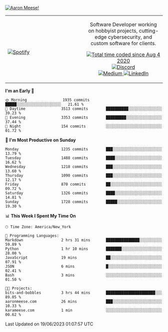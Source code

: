 [![Aaron Meese!](https://user-images.githubusercontent.com/17814535/88975338-a2aabf00-d27f-11ea-963f-8a19608716b4.png)](https://github.com/ajmeese7/readme-ascii "README ASCII")

<!-- Modified from project here: https://github.com/novatorem/novatorem -->
<table width="100%">
  <tr>
  <td width="50%">

&nbsp; <br> [![Spotify](https://ajmeese7.vercel.app/api/spotify)](https://open.spotify.com/user/ajmeese)

  </td>
  <td width="50%">
    <p align="center">
    Software Developer working on hobbyist projects, cutting-edge cybersecurity, and custom software for clients.
    </p>
    <p align="center">
      <a href="https://wakatime.com/@f726891d-3b02-46cd-9b60-e8c59f9e2b14">
        <img src="https://wakatime.com/badge/user/f726891d-3b02-46cd-9b60-e8c59f9e2b14.svg" alt="Total time coded since Aug 4 2020" title="WakaTime" />
      </a>
      <a href="http://link.aaronmeese.com/discord">
        <img src="https://img.shields.io/badge/discord-ajmeese7%234835-369?style=flat-square&logo=discord&logoColor=white&color=purple" alt="Discord" title="Discord">
      </a>
      <br />
      <a href="https://link.aaronmeese.com/medium">
        <img src="https://img.shields.io/badge/medium-ajmeese7-1DB954?style=flat-square&logo=medium&logoColor=white" alt="Medium" title="Medium">
      </a>
      <a href="https://link.aaronmeese.com/linkedin">
        <img src="https://img.shields.io/badge/linkedIn-aaronmeese-1DB954?style=flat-square&logo=linkedin&logoColor=white&color=blue" alt="LinkedIn" title="LinkedIn">
      </a>
    </p>
  </td>

</table>

[//]: <> (The `&nbsp;` is to have Aphelion take up more space)

<!--START_SECTION:waka-->
**I'm an Early 🐤** 

```text
🌞 Morning                1935 commits        █████░░░░░░░░░░░░░░░░░░░░   21.61 % 
🌆 Daytime                3513 commits        ██████████░░░░░░░░░░░░░░░   39.23 % 
🌃 Evening                3353 commits        █████████░░░░░░░░░░░░░░░░   37.44 % 
🌙 Night                  154 commits         ░░░░░░░░░░░░░░░░░░░░░░░░░   01.72 % 
```
📅 **I'm Most Productive on Sunday** 

```text
Monday                   1235 commits        ███░░░░░░░░░░░░░░░░░░░░░░   13.79 % 
Tuesday                  1488 commits        ████░░░░░░░░░░░░░░░░░░░░░   16.62 % 
Wednesday                1218 commits        ███░░░░░░░░░░░░░░░░░░░░░░   13.60 % 
Thursday                 1090 commits        ███░░░░░░░░░░░░░░░░░░░░░░   12.17 % 
Friday                   870 commits         ██░░░░░░░░░░░░░░░░░░░░░░░   09.72 % 
Saturday                 1326 commits        ████░░░░░░░░░░░░░░░░░░░░░   14.81 % 
Sunday                   1728 commits        █████░░░░░░░░░░░░░░░░░░░░   19.30 % 
```


📊 **This Week I Spent My Time On** 

```text
🕑︎ Time Zone: America/New_York

💬 Programming Languages: 
Markdown                 2 hrs 31 mins       ███████████████░░░░░░░░░░   59.89 % 
Python                   1 hr 10 mins        ███████░░░░░░░░░░░░░░░░░░   28.00 % 
JavaScript               19 mins             ██░░░░░░░░░░░░░░░░░░░░░░░   07.91 % 
JSON                     6 mins              █░░░░░░░░░░░░░░░░░░░░░░░░   02.41 % 
Bash                     3 mins              ░░░░░░░░░░░░░░░░░░░░░░░░░   01.50 % 

🐱‍💻 Projects: 
bits-and-bobbles         3 hrs 44 mins       ██████████████████████░░░   89.05 % 
aaronmeese.com           26 mins             ███░░░░░░░░░░░░░░░░░░░░░░   10.33 % 
karameese.com            1 min               ░░░░░░░░░░░░░░░░░░░░░░░░░   00.62 % 
```


 Last Updated on 19/06/2023 01:07:57 UTC
<!--END_SECTION:waka-->
